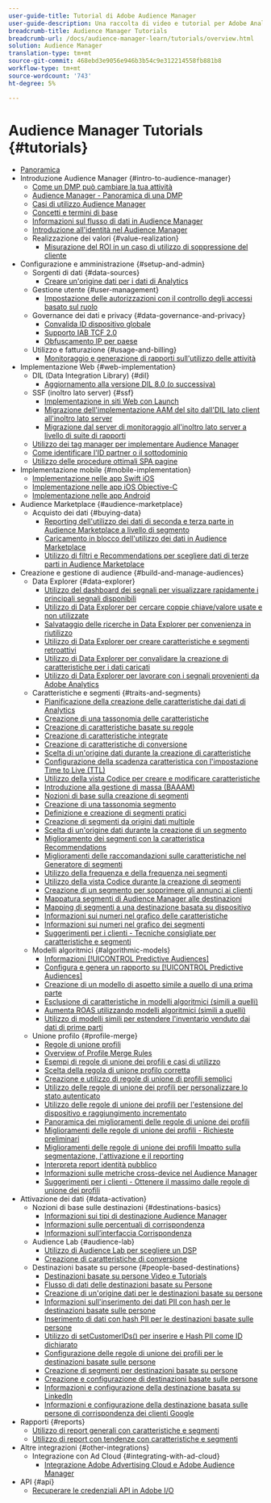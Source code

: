 ```yaml
---
user-guide-title: Tutorial di Adobe Audience Manager
user-guide-description: Una raccolta di video e tutorial per Adobe Analytics.
breadcrumb-title: Audience Manager Tutorials
breadcrumb-url: /docs/audience-manager-learn/tutorials/overview.html
solution: Audience Manager
translation-type: tm+mt
source-git-commit: 468ebd3e9056e946b3b54c9e312214558fb881b8
workflow-type: tm+mt
source-wordcount: '743'
ht-degree: 5%

---
```



# Audience Manager Tutorials {#tutorials}

+ [Panoramica](overview.md)
+ Introduzione  Audience Manager {#intro-to-audience-manager}
   + [Come un DMP può cambiare la tua attività](intro-to-audience-manager/how-a-dmp-can-change-your-business.md)
   + [Audience Manager  - Panoramica di una DMP](intro-to-audience-manager/audience-manager-overview-of-a-dmp.md)
   + [Casi di utilizzo Audience Manager ](intro-to-audience-manager/audience-manager-use-cases.md)
   + [Concetti e termini di base](intro-to-audience-manager/understanding-basic-terms-and-concepts-in-audience-manager.md)
   + [Informazioni sul flusso di dati in  Audience Manager](intro-to-audience-manager/understanding-the-data-flow-in-audience-manager.md)
   + [Introduzione all&#39;identità nel Audience Manager ](intro-to-audience-manager/introduction-to-identity-in-audience-manager.md)
   + Realizzazione dei valori {#value-realization}
      + [Misurazione del ROI in un caso di utilizzo di soppressione del cliente](intro-to-audience-manager/value-realization/measuring-roi-in-a-customer-suppression-use-case.md)
+ Configurazione e amministrazione {#setup-and-admin}
   + Sorgenti di dati {#data-sources}
      + [Creare un&#39;origine dati per i dati di Analytics](setup-and-admin/data-sources/create-a-data-source-for-analytics-data.md)
   + Gestione utente {#user-management}
      + [Impostazione delle autorizzazioni con il controllo degli accessi basato sul ruolo](setup-and-admin/user-management/setting-permissions-with-role-based-access-control.md)
   + Governance dei dati e privacy {#data-governance-and-privacy}
      + [Convalida ID dispositivo globale](setup-and-admin/data-governance-and-privacy/global-device-id-validation.md)
      + [Supporto IAB TCF 2.0](setup-and-admin/data-governance-and-privacy/iab-tcf-support.md)
      + [Obfuscamento IP per paese](setup-and-admin/data-governance-and-privacy/ip-obfuscation-by-country.md)
   + Utilizzo e fatturazione {#usage-and-billing}
      + [Monitoraggio e generazione di rapporti sull&#39;utilizzo delle attività](setup-and-admin/usage-and-billing/monitoring-and-reporting-on-activity-usage.md)
+ Implementazione Web {#web-implementation}
   + DIL (Data Integration Library) {#dil}
      + [Aggiornamento alla versione DIL 8.0 (o successiva)](web-implementation/dil/updating-to-dil-version-8-0-or-greater.md)
   + SSF (inoltro lato server) {#ssf}
      + [Implementazione in siti Web con Launch](https://docs.adobe.com/content/help/en/experience-cloud/implementing-in-websites-with-launch/index.html)
      + [Migrazione dell&#39;implementazione AAM del sito dall&#39;DIL lato client all&#39;inoltro lato server](web-implementation/ssf/migrating-your-site-implementation-from-client-side-dil-to-server-side-forwarding.md)
      + [Migrazione dal server di monitoraggio all&#39;inoltro lato server a livello di suite di rapporti](web-implementation/ssf/migrating-from-tracking-server-to-report-suite-level-server-side-forwarding.md)
   + [Utilizzo dei tag manager per implementare  Audience Manager](web-implementation/using-tag-managers-to-implement-audience-manager.md)
   + [Come identificare l&#39;ID partner o il sottodominio](web-implementation/how-to-identify-your-partner-id-or-subdomain.md)
   + [Utilizzo delle procedure ottimali SPA pagine](web-implementation/using-best-practices-on-spa-pages-when-sending-data-to-aam.md)
+ Implementazione mobile {#mobile-implementation}
   + [Implementazione nelle app Swift iOS](https://docs.adobe.com/content/help/en/experience-cloud/implementing-in-mobile-ios-swift-apps-with-launch/index.html)
   + [Implementazione nelle app iOS Objective-C](https://docs.adobe.com/content/help/en/experience-cloud/implementing-in-mobile-ios-objective-c-apps-with-launch/index.html)
   + [Implementazione nelle app Android](https://docs.adobe.com/content/help/en/experience-cloud/implementing-in-mobile-android-apps-with-launch/index.html)
+ Audience Marketplace {#audience-marketplace}
   + Acquisto dei dati {#buying-data}
      + [Reporting dell&#39;utilizzo dei dati di seconda e terza parte in  Audience Marketplace a livello di segmento](audience-marketplace/buying-data/reporting-2nd-and-3rd-party-data-usage-in-the-audience-marketplace-at-the-segment-level.md)
      + [Caricamento in blocco dell&#39;utilizzo dei dati in  Audience Marketplace](audience-marketplace/buying-data/bulk-uploading-data-usage-into-the-audience-marketplace.md)
      + [Utilizzo di filtri e Recommendations per scegliere dati di terze parti in  Audience Marketplace](audience-marketplace/buying-data/using-filters-and-recommendations-to-choose-3rd-party-data-in-audience-marketplace.md)
+ Creazione e gestione di audience {#build-and-manage-audiences}
   + Data Explorer {#data-explorer}
      + [Utilizzo del dashboard dei segnali per visualizzare rapidamente i principali segnali disponibili](build-and-manage-audiences/data-explorer/using-the-signals-dashboard-to-quickly-view-top-available-signals.md)
      + [Utilizzo di Data Explorer per cercare coppie chiave/valore usate e non utilizzate](build-and-manage-audiences/data-explorer/using-data-explorer-to-search-for-used-and-unused-key-value-pairs.md)
      + [Salvataggio delle ricerche in Data Explorer per convenienza in riutilizzo](build-and-manage-audiences/data-explorer/saving-searches-in-data-explorer-for-convenience-in-re-use.md)
      + [Utilizzo di Data Explorer per creare caratteristiche e segmenti retroattivi](build-and-manage-audiences/data-explorer/using-data-explorer-to-create-retroactive-traits-and-segments.md)
      + [Utilizzo di Data Explorer per convalidare la creazione di caratteristiche per i dati caricati](build-and-manage-audiences/data-explorer/using-data-explorer-to-validate-trait-creation-for-your-onboarded-data.md)
      + [Utilizzo di Data Explorer per lavorare con i segnali provenienti da  Adobe Analytics](build-and-manage-audiences/data-explorer/using-data-explorer-to-work-with-signals-coming-from-adobe-analytics.md)
   + Caratteristiche e segmenti {#traits-and-segments}
      + [Pianificazione della creazione delle caratteristiche dai dati di Analytics](build-and-manage-audiences/traits-and-segments/planning-trait-creation-from-analytics-data.md)
      + [Creazione di una tassonomia delle caratteristiche](build-and-manage-audiences/traits-and-segments/creating-a-trait-taxonomy.md)
      + [Creazione di caratteristiche basate su regole](build-and-manage-audiences/traits-and-segments/creating-rule-based-traits.md)
      + [Creazione di caratteristiche integrate](build-and-manage-audiences/traits-and-segments/creating-onboarded-traits.md)
      + [Creazione di caratteristiche di conversione](build-and-manage-audiences/traits-and-segments/creating-conversion-traits.md)
      + [Scelta di un&#39;origine dati durante la creazione di caratteristiche](build-and-manage-audiences/traits-and-segments/choosing-a-data-source-when-creating-traits.md)
      + [Configurazione della scadenza caratteristica con l&#39;impostazione Time to Live (TTL)](build-and-manage-audiences/traits-and-segments/configuring-trait-expiration-with-the-time-to-live-ttl-setting.md)
      + [Utilizzo della vista Codice per creare e modificare caratteristiche](build-and-manage-audiences/traits-and-segments/using-code-view-to-create-and-edit-traits.md)
      + [Introduzione alla gestione di massa (BAAAM)](build-and-manage-audiences/traits-and-segments/introduction-to-bulk-management-baaam.md)
      + [Nozioni di base sulla creazione di segmenti](build-and-manage-audiences/traits-and-segments/the-basics-of-creating-segments.md)
      + [Creazione di una tassonomia segmento](build-and-manage-audiences/traits-and-segments/creating-a-segment-taxonomy.md)
      + [Definizione e creazione di segmenti pratici](build-and-manage-audiences/traits-and-segments/practical-segment-definition-and-creation.md)
      + [Creazione di segmenti da origini dati multiple](build-and-manage-audiences/traits-and-segments/creating-segments-from-multiple-data-sources.md)
      + [Scelta di un&#39;origine dati durante la creazione di un segmento](build-and-manage-audiences/traits-and-segments/choosing-a-data-source-when-creating-a-segment.md)
      + [Miglioramento dei segmenti con la caratteristica Recommendations](build-and-manage-audiences/traits-and-segments/enhancing-your-segments-with-trait-recommendations.md)
      + [Miglioramenti delle raccomandazioni sulle caratteristiche nel Generatore di segmenti](build-and-manage-audiences/traits-and-segments/trait-recommendation-enhancements-in-the-segment-builder.md)
      + [Utilizzo della frequenza e della frequenza nei segmenti](build-and-manage-audiences/traits-and-segments/using-recency-and-frequency-in-segments.md)
      + [Utilizzo della vista Codice durante la creazione di segmenti](build-and-manage-audiences/traits-and-segments/using-code-view-when-building-segments.md)
      + [Creazione di un segmento per sopprimere gli annunci ai clienti](build-and-manage-audiences/traits-and-segments/building-a-segment-to-suppress-ads-to-customers.md)
      + [Mappatura  segmenti di Audience Manager alle destinazioni](build-and-manage-audiences/traits-and-segments/mapping-audience-manager-segments-to-destinations.md)
      + [Mapping di segmenti a una destinazione basata su dispositivo](build-and-manage-audiences/traits-and-segments/mapping-segments-to-a-device-based-destination.md)
      + [Informazioni sui numeri nel grafico delle caratteristiche](build-and-manage-audiences/traits-and-segments/understanding-numbers-in-the-trait-graph.md)
      + [Informazioni sui numeri nel grafico dei segmenti](build-and-manage-audiences/traits-and-segments/understanding-numbers-in-the-segment-graph.md)
      + [Suggerimenti per i clienti - Tecniche consigliate per caratteristiche e segmenti](build-and-manage-audiences/traits-and-segments/customer-tips-traits-and-segments-best-practices.md)
   + Modelli algoritmici {#algorithmic-models}
      + [Informazioni  [!UICONTROL Predictive Audiences]](build-and-manage-audiences/algorithmic-models/understanding-predictive-audiences.md)
      + [Configura e genera un rapporto su  [!UICONTROL Predictive Audiences]](build-and-manage-audiences/algorithmic-models/configure-and-report-on-predictive-audiences.md)
      + [Creazione di un modello di aspetto simile a quello di una prima parte](build-and-manage-audiences/algorithmic-models/creating-a-first-party-look-alike-model.md)
      + [Esclusione di caratteristiche in modelli algoritmici (simili a quelli)](build-and-manage-audiences/algorithmic-models/excluding-traits-in-algorithmic-look-alike-models.md)
      + [Aumenta ROAS utilizzando modelli algoritmici (simili a quelli)](build-and-manage-audiences/algorithmic-models/increase-roas-by-using-algorithmic-look-alike-models.md)
      + [Utilizzo di modelli simili per estendere l&#39;inventario venduto dai dati di prime parti](build-and-manage-audiences/algorithmic-models/using-look-alike-models-to-extend-sold-out-inventory-from-your-1st-party-data.md)
   + Unione profilo {#profile-merge}
      + [Regole di unione profili](build-and-manage-audiences/profile-merge/profile-merge.md)
      + [Overview of Profile Merge Rules](build-and-manage-audiences/profile-merge/overview-of-profile-merge-rules.md)
      + [Esempi di regole di unione dei profili e casi di utilizzo](build-and-manage-audiences/profile-merge/profile-merge-rule-examples-and-use-cases.md)
      + [Scelta della regola di unione profilo corretta](build-and-manage-audiences/profile-merge/choosing-the-right-profile-merge-rule.md)
      + [Creazione e utilizzo di regole di unione di profili semplici](build-and-manage-audiences/profile-merge/creating-and-using-simple-profile-merge-rules.md)
      + [Utilizzo delle regole di unione dei profili per personalizzare lo stato autenticato](build-and-manage-audiences/profile-merge/using-profile-merge-rules-to-personalize-in-an-authenticated-state.md)
      + [Utilizzo delle regole di unione dei profili per l&#39;estensione del dispositivo e raggiungimento incrementato](build-and-manage-audiences/profile-merge/using-profile-merge-rules-for-device-extension-and-increased-reach.md)
      + [Panoramica dei miglioramenti delle regole di unione dei profili](build-and-manage-audiences/profile-merge/overview-of-profile-merge-rule-enhancements.md)
      + [Miglioramenti delle regole di unione dei profili - Richieste preliminari](build-and-manage-audiences/profile-merge/profile-merge-rule-enhancements-pre-requisites.md)
      + [Miglioramenti delle regole di unione dei profili Impatto sulla segmentazione, l&#39;attivazione e il reporting](build-and-manage-audiences/profile-merge/how-profile-merge-rule-enhancements-impact-segmentation-activation-and-reporting.md)
      + [Interpreta report identità pubblico](build-and-manage-audiences/profile-merge/interpret-audience-identity-reporting.md)
      + [Informazioni sulle metriche cross-device nel Audience Manager ](build-and-manage-audiences/profile-merge/understanding-cross-device-metrics-in-audience-manager.md)
      + [Suggerimenti per i clienti - Ottenere il massimo dalle regole di unione dei profili](build-and-manage-audiences/profile-merge/customer-tips-getting-the-most-out-of-profile-merge-rules.md)
+ Attivazione dei dati {#data-activation}
   + Nozioni di base sulle destinazioni {#destinations-basics}
      + [Informazioni sui tipi di destinazione  Audience Manager](data-activation/destinations-basics/understanding-audience-manager-destination-types.md)
      + [Informazioni sulle percentuali di corrispondenza](data-activation/destinations-basics/understanding-match-rates.md)
      + [Informazioni sull’interfaccia Corrispondenza](data-activation/destinations-basics/understanding-the-match-rate-interface-in-audience-manager.md)
   + Audience Lab {#audience-lab}
      + [Utilizzo di Audience Lab per scegliere un DSP](data-activation/audience-lab/using-audience-lab-to-choose-a-dsp.md)
      + [Creazione di caratteristiche di conversione](build-and-manage-audiences/traits-and-segments/creating-conversion-traits.md)
   + Destinazioni basate su persone {#people-based-destinations}
      + [Destinazioni basate su persone Video e Tutorials](data-activation/people-based-destinations/pbd.md)
      + [Flusso di dati delle destinazioni basate su Persone](data-activation/people-based-destinations/people-based-destinations-data-flow.md)
      + [Creazione di un&#39;origine dati per le destinazioni basate su persone](data-activation/people-based-destinations/creating-a-data-source-for-people-based-destinations.md)
      + [Informazioni sull&#39;inserimento dei dati PII con hash per le destinazioni basate sulle persone](data-activation/people-based-destinations/understanding-hashed-pii-data-ingestion-for-people-based-destinations.md)
      + [Inserimento di dati con hash PII per le destinazioni basate sulle persone](data-activation/people-based-destinations/ingesting-hashed-pii-for-people-based-destinations.md)
      + [Utilizzo di setCustomerIDs() per inserire e Hash PII come ID dichiarato](data-activation/people-based-destinations/using-setcustomerids-to-ingest-and-hash-pii-as-a-declared-id.md)
      + [Configurazione delle regole di unione dei profili per le destinazioni basate sulle persone](data-activation/people-based-destinations/configuring-profile-merge-rules-for-people-based-destinations.md)
      + [Creazione di segmenti per destinazioni basate su persone](data-activation/people-based-destinations/creating-segments-for-people-based-destinations.md)
      + [Creazione e configurazione di destinazioni basate sulle persone](data-activation/people-based-destinations/create-and-configure-people-based-destinations.md)
      + [Informazioni e configurazione della destinazione basata su LinkedIn](data-activation/people-based-destinations/understanding-and-configuring-the-linkedin-pbd.md)
      + [Informazioni e configurazione della destinazione basata sulle persone di corrispondenza dei clienti Google](data-activation/people-based-destinations/understanding-and-configuring-the-google-customer-match-pbd.md)
+ Rapporti {#reports}
   + [Utilizzo di report generali con caratteristiche e segmenti](reports/using-general-reports-with-traits-and-segments.md)
   + [Utilizzo di report con tendenze con caratteristiche e segmenti](reports/using-trended-reports-with-traits-and-segments.md)
+ Altre integrazioni {#other-integrations}
   + Integrazione con  Ad Cloud {#integrating-with-ad-cloud}
      + [Integrazione Adobe Advertising Cloud e Adobe Audience Manager](other-integrations/integrating-with-ad-cloud/advertising-cloud-and-audience-manager-integration.md)
+ API {#api}
   + [Recuperare le credenziali API in  Adobe I/O](api/retrieve-api-credentials-in-adobe-io.md)
